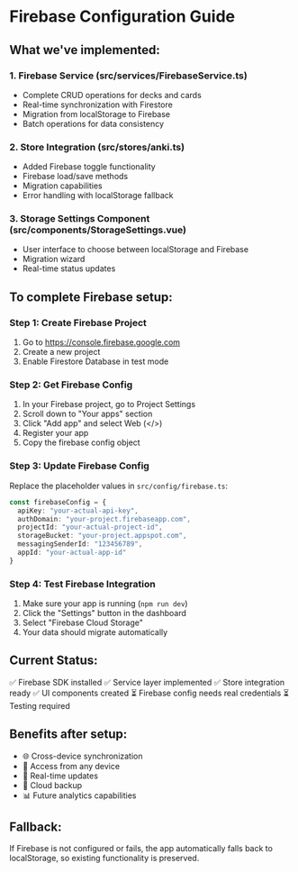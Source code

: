 # Firebase Configuration Guide

## What we've implemented:

### 1. Firebase Service (src/services/FirebaseService.ts)
- Complete CRUD operations for decks and cards
- Real-time synchronization with Firestore
- Migration from localStorage to Firebase
- Batch operations for data consistency

### 2. Store Integration (src/stores/anki.ts)
- Added Firebase toggle functionality
- Firebase load/save methods
- Migration capabilities
- Error handling with localStorage fallback

### 3. Storage Settings Component (src/components/StorageSettings.vue)
- User interface to choose between localStorage and Firebase
- Migration wizard
- Real-time status updates

## To complete Firebase setup:

### Step 1: Create Firebase Project
1. Go to https://console.firebase.google.com
2. Create a new project
3. Enable Firestore Database in test mode

### Step 2: Get Firebase Config
1. In your Firebase project, go to Project Settings
2. Scroll down to "Your apps" section
3. Click "Add app" and select Web (</>) 
4. Register your app
5. Copy the firebase config object

### Step 3: Update Firebase Config
Replace the placeholder values in `src/config/firebase.ts`:

```typescript
const firebaseConfig = {
  apiKey: "your-actual-api-key",
  authDomain: "your-project.firebaseapp.com", 
  projectId: "your-actual-project-id",
  storageBucket: "your-project.appspot.com",
  messagingSenderId: "123456789",
  appId: "your-actual-app-id"
}
```

### Step 4: Test Firebase Integration
1. Make sure your app is running (`npm run dev`)
2. Click the "Settings" button in the dashboard
3. Select "Firebase Cloud Storage"
4. Your data should migrate automatically

## Current Status:
✅ Firebase SDK installed
✅ Service layer implemented
✅ Store integration ready
✅ UI components created
⏳ Firebase config needs real credentials
⏳ Testing required

## Benefits after setup:
- 🌐 Cross-device synchronization
- 📱 Access from any device
- 🔄 Real-time updates
- 💾 Cloud backup
- 📊 Future analytics capabilities

## Fallback:
If Firebase is not configured or fails, the app automatically falls back to localStorage, so existing functionality is preserved.
